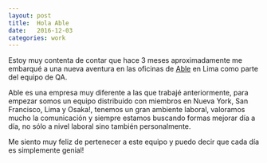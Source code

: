 ```yaml
---
layout: post
title:  Hola Able
date:   2016-12-03
categories: work
---
```


Estoy muy contenta de contar que hace 3 meses aproximadamente me embarqué a una nueva aventura en las oficinas de [Able](able.co) en Lima como parte del equipo de QA.

Able es una empresa muy diferente a las que trabajé anteriormente, para empezar somos un equipo distribuido con miembros en Nueva York, San Francisco, Lima y Osaka!, tenemos un gran ambiente laboral, valoramos mucho la comunicación y siempre estamos buscando formas mejorar día a día, no sólo a nivel laboral sino también personalmente.

Me siento muy feliz de pertenecer a este equipo y puedo decir que cada día es simplemente genial!